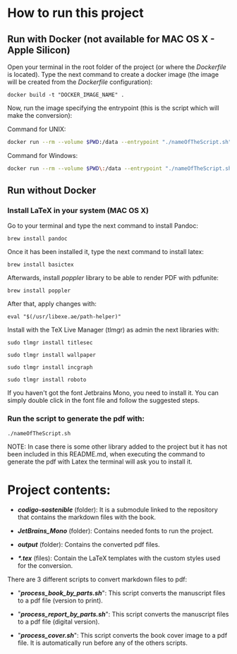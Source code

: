 # How to run this project

## Run with Docker (not available for MAC OS X - Apple Silicon)

Open your terminal in the root folder of the project (or where the _Dockerfile_ is located). 
Type the next command to create a docker image (the image will be created from the _Dockerfile_ configuration):

`docker build -t "DOCKER_IMAGE_NAME" .`

Now, run the image specifying the entrypoint (this is the script which will make the conversion):


Command for UNIX:
```Bash
docker run --rm --volume $PWD:/data --entrypoint "./nameOfTheScript.sh" DOCKER_IMAGE_NAME
```

Command for Windows:
```Bash
docker run --rm --volume $PWD\:/data --entrypoint "./nameOfTheScript.sh" DOCKER_IMAGE_NAME
```



## Run without Docker

### Install LaTeX in your system (MAC OS X)

Go to your terminal and type the next command to install Pandoc:

`brew install pandoc`

Once it has been installed it, type the next command to install latex:

`brew install basictex`

Afterwards, install _poppler_ library to be able to render PDF with pdfunite:

`brew install poppler`

After that, apply changes with:

`eval "$(/usr/libexe.ae/path-helper)"`

Install with the TeX Live Manager (tlmgr) as admin the next libraries with:

`sudo tlmgr install titlesec`

`sudo tlmgr install wallpaper`

`sudo tlmgr install incgraph`

`sudo tlmgr install roboto`

If you haven't got the font Jetbrains Mono, you need to install it. 
You can simply double click in the font file and follow the suggested steps.

### Run the script to generate the pdf with:

`./nameOfTheScript.sh`

NOTE: In case there is some other library added to the project but it has not been included in this README.md,
when executing the command to generate the pdf with Latex the terminal will ask you to install it.

# Project contents:

- _**codigo-sostenible**_ (folder): It is a submodule linked to the repository that contains the markdown files with the book.


- _**JetBrains_Mono**_ (folder): Contains needed fonts to run the project.


- **_output_** (folder): Contains the converted pdf files.


- **_\*.tex_** (files): Contain the LaTeX templates with the custom styles used for the conversion. 


There are 3 different scripts to convert markdown files to pdf:

- "**_process_book_by_parts.sh_**": This script converts the manuscript files to a pdf file (version to print).

- "**_process_report_by_parts.sh_**": This script converts the manuscript files to a pdf file (digital version).

- "**_process_cover.sh_**": This script converts the book cover image to a pdf file. 
It is automatically run before any of the others scripts.
